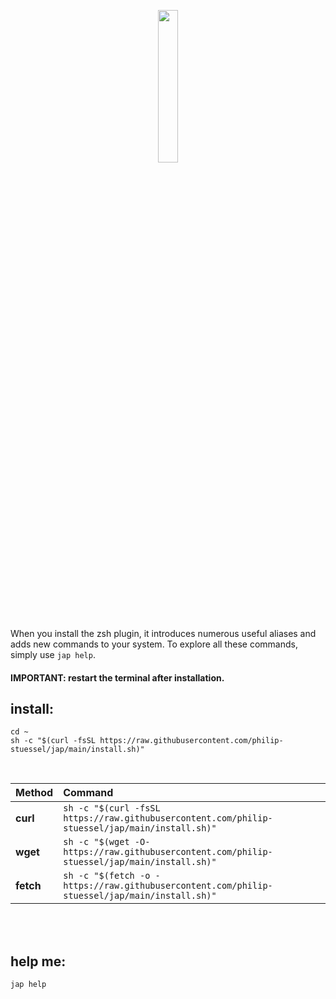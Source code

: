 <p align="center">
<img src="https://i.ibb.co/gDP5fb3/jap-logo-min.png" width="25%" />
</p>

When you install the zsh plugin, it introduces numerous useful aliases and adds new commands to your system. To explore all these commands, simply use `jap help`.

#### IMPORTANT: restart the terminal after installation.

## install:

```shell
cd ~
sh -c "$(curl -fsSL https://raw.githubusercontent.com/philip-stuessel/jap/main/install.sh)"
```
</br>

| Method    | Command                                                                                           |
| :-------- | :------------------------------------------------------------------------------------------------ |
| **curl**  | `sh -c "$(curl -fsSL https://raw.githubusercontent.com/philip-stuessel/jap/main/install.sh)"` |
| **wget**  | `sh -c "$(wget -O- https://raw.githubusercontent.com/philip-stuessel/jap/main/install.sh)"`   |
| **fetch** | `sh -c "$(fetch -o -https://raw.githubusercontent.com/philip-stuessel/jap/main/install.sh)"` |
</br>
</br>

## help me:
```shell
jap help
```

